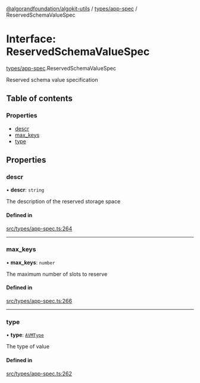 [@algorandfoundation/algokit-utils](../README.md) / [types/app-spec](../modules/types_app_spec.md) / ReservedSchemaValueSpec

# Interface: ReservedSchemaValueSpec

[types/app-spec](../modules/types_app_spec.md).ReservedSchemaValueSpec

Reserved schema value specification

## Table of contents

### Properties

- [descr](types_app_spec.ReservedSchemaValueSpec.md#descr)
- [max\_keys](types_app_spec.ReservedSchemaValueSpec.md#max_keys)
- [type](types_app_spec.ReservedSchemaValueSpec.md#type)

## Properties

### descr

• **descr**: `string`

The description of the reserved storage space

#### Defined in

[src/types/app-spec.ts:264](https://github.com/algorandfoundation/algokit-utils-ts/blob/main/src/types/app-spec.ts#L264)

___

### max\_keys

• **max\_keys**: `number`

The maximum number of slots to reserve

#### Defined in

[src/types/app-spec.ts:266](https://github.com/algorandfoundation/algokit-utils-ts/blob/main/src/types/app-spec.ts#L266)

___

### type

• **type**: [`AVMType`](../modules/types_app_spec.md#avmtype)

The type of value

#### Defined in

[src/types/app-spec.ts:262](https://github.com/algorandfoundation/algokit-utils-ts/blob/main/src/types/app-spec.ts#L262)
